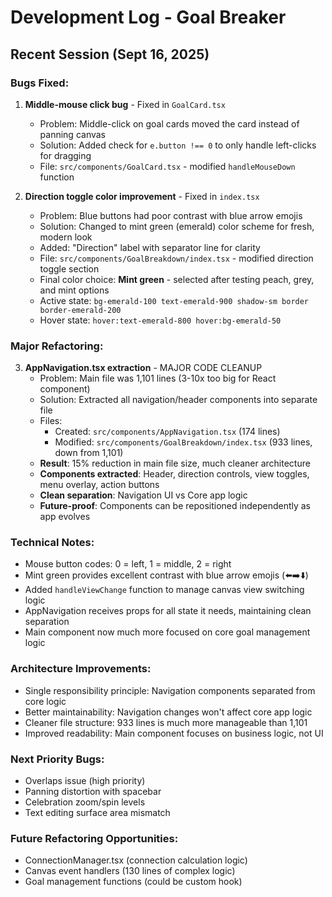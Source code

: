 # Development Log - Goal Breaker

## Recent Session (Sept 16, 2025)

### Bugs Fixed:
1. **Middle-mouse click bug** - Fixed in `GoalCard.tsx`
   - Problem: Middle-click on goal cards moved the card instead of panning canvas
   - Solution: Added check for `e.button !== 0` to only handle left-clicks for dragging
   - File: `src/components/GoalCard.tsx` - modified `handleMouseDown` function

2. **Direction toggle color improvement** - Fixed in `index.tsx`
   - Problem: Blue buttons had poor contrast with blue arrow emojis
   - Solution: Changed to mint green (emerald) color scheme for fresh, modern look
   - Added: "Direction" label with separator line for clarity
   - File: `src/components/GoalBreakdown/index.tsx` - modified direction toggle section
   - Final color choice: **Mint green** - selected after testing peach, grey, and mint options
   - Active state: `bg-emerald-100 text-emerald-900 shadow-sm border border-emerald-200`
   - Hover state: `hover:text-emerald-800 hover:bg-emerald-50`

### Major Refactoring:
3. **AppNavigation.tsx extraction** - MAJOR CODE CLEANUP
   - Problem: Main file was 1,101 lines (3-10x too big for React component)
   - Solution: Extracted all navigation/header components into separate file
   - Files: 
     - Created: `src/components/AppNavigation.tsx` (174 lines)
     - Modified: `src/components/GoalBreakdown/index.tsx` (933 lines, down from 1,101)
   - **Result**: 15% reduction in main file size, much cleaner architecture
   - **Components extracted**: Header, direction controls, view toggles, menu overlay, action buttons
   - **Clean separation**: Navigation UI vs Core app logic
   - **Future-proof**: Components can be repositioned independently as app evolves

### Technical Notes:
- Mouse button codes: 0 = left, 1 = middle, 2 = right
- Mint green provides excellent contrast with blue arrow emojis (⬅️➡️⬇️)
- Added `handleViewChange` function to manage canvas view switching logic
- AppNavigation receives props for all state it needs, maintaining clean separation
- Main component now much more focused on core goal management logic

### Architecture Improvements:
- Single responsibility principle: Navigation components separated from core logic
- Better maintainability: Navigation changes won't affect core app logic
- Cleaner file structure: 933 lines is much more manageable than 1,101
- Improved readability: Main component focuses on business logic, not UI

### Next Priority Bugs:
- Overlaps issue (high priority)
- Panning distortion with spacebar
- Celebration zoom/spin levels
- Text editing surface area mismatch

### Future Refactoring Opportunities:
- ConnectionManager.tsx (connection calculation logic)
- Canvas event handlers (130 lines of complex logic)
- Goal management functions (could be custom hook)
